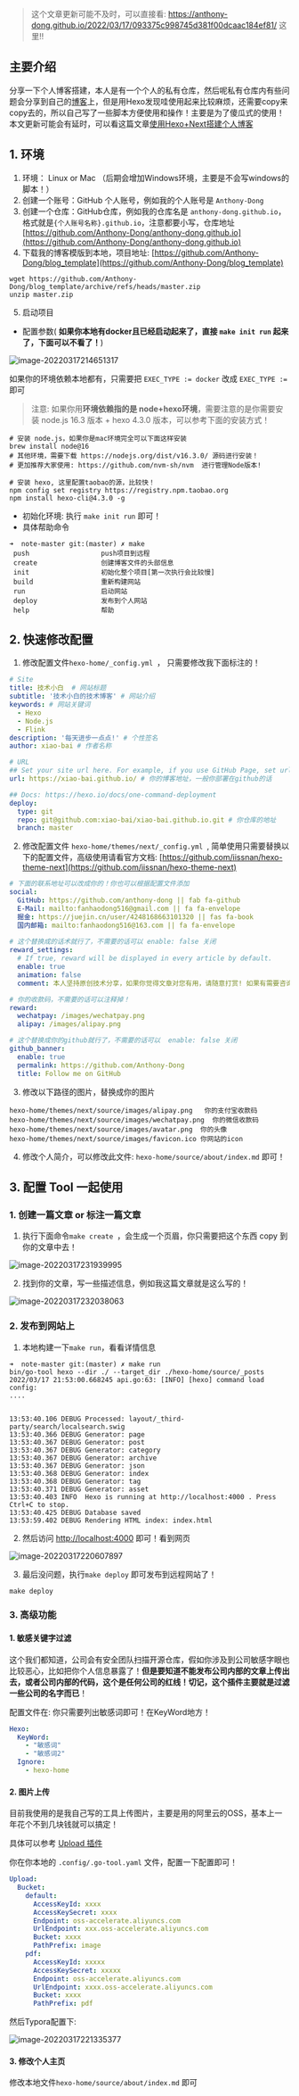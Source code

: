 > 这个文章更新可能不及时，可以直接看: https://anthony-dong.github.io/2022/03/17/093375c998745d381f00dcaac184ef81/ 这里!!

## 主要介绍

分享一下个人博客搭建，本人是有一个个人的私有仓库，然后呢私有仓库内有些问题会分享到自己的[博客](https://anthony-dong.github.io/)上，但是用Hexo发现哇使用起来比较麻烦，还需要copy来copy去的，所以自己写了一些脚本方便使用和操作！主要是为了傻瓜式的使用！
本文更新可能会有延时，可以看这篇文章[使用Hexo+Next搭建个人博客](https://anthony-dong.github.io/2022/03/17/093375c998745d381f00dcaac184ef81/)

## 1. 环境

1. 环境： Linux or Mac （后期会增加Windows环境，主要是不会写windows的脚本！）
2. 创建一个账号：GitHub 个人账号，例如我的个人账号是 `Anthony-Dong`
3. 创建一个仓库：GitHub仓库，例如我的仓库名是 `anthony-dong.github.io`，格式就是`{个人账号名称}.github.io`，注意都要小写，仓库地址 [https://github.com/Anthony-Dong/anthony-dong.github.io](https://github.com/Anthony-Dong/anthony-dong.github.io)
3. 下载我的博客模版到本地，项目地址: [https://github.com/Anthony-Dong/blog_template](https://github.com/Anthony-Dong/blog_template)

```shell
wget https://github.com/Anthony-Dong/blog_template/archive/refs/heads/master.zip
unzip master.zip
```

5. 启动项目

- 配置参数( **如果你本地有docker且已经启动起来了，直接 `make init run` 起来了，下面可以不看了！**)

![image-20220317214651317](https://tyut.oss-accelerate.aliyuncs.com/image/2022/3-17/8c95ec2b236b4524a1ddee0e6375475e.png)

如果你的环境依赖本地都有，只需要把 `EXEC_TYPE := docker` 改成 `EXEC_TYPE := `即可

> 注意: 如果你用**环境依赖指的是 node+hexo环境**，需要注意的是你需要安装 node.js 16.3 版本 + hexo 4.3.0 版本，可以参考下面的安装方式！

```shell
# 安装 node.js，如果你是mac环境完全可以下面这样安装
brew install node@16
# 其他环境，需要下载 https://nodejs.org/dist/v16.3.0/ 源码进行安装！
# 更加推荐大家使用: https://github.com/nvm-sh/nvm  进行管理Node版本!

# 安装 hexo, 这里配置taobao的源，比较快！
npm config set registry https://registry.npm.taobao.org
npm install hexo-cli@4.3.0 -g
```

- 初始化环境: 执行 `make init run` 即可！
- 具体帮助命令

```shell
➜  note-master git:(master) ✗ make
 push                  push项目到远程
 create                创建博客文件的头部信息
 init                  初始化整个项目[第一次执行会比较慢]
 build                 重新构建网站
 run                   启动网站
 deploy                发布到个人网站
 help                  帮助
```

## 2. 快速修改配置

1. 修改配置文件`hexo-home/_config.yml `， 只需要修改我下面标注的！

```yaml
# Site
title: 技术小白  # 网站标题
subtitle: '技术小白的技术博客' # 网站介绍
keywords: # 网站关键词
  - Hexo
  - Node.js
  - Flink
description: '每天进步一点点!' # 个性签名
author: xiao-bai # 作者名称

# URL
## Set your site url here. For example, if you use GitHub Page, set url as 'https://username.github.io/project'
url: https://xiao-bai.github.io/ # 你的博客地址，一般你部署在github的话

## Docs: https://hexo.io/docs/one-command-deployment
deploy:
  type: git
  repo: git@github.com:xiao-bai/xiao-bai.github.io.git # 你仓库的地址
  branch: master
```

2. 修改配置文件 `hexo-home/themes/next/_config.yml `, 简单使用只需要替换以下的配置文件，高级使用请看官方文档: [https://github.com/iissnan/hexo-theme-next](https://github.com/iissnan/hexo-theme-next)

```yaml
# 下面的联系地址可以改成你的！你也可以根据配置文件添加
social:
  GitHub: https://github.com/anthony-dong || fab fa-github
  E-Mail: mailto:fanhaodong516@gmail.com || fa fa-envelope
  掘金: https://juejin.cn/user/4248168663101320 || fas fa-book
  国内邮箱: mailto:fanhaodong516@163.com || fa fa-envelope
  
# 这个替换成的话术就行了，不需要的话可以 enable: false 关闭
reward_settings:
  # If true, reward will be displayed in every article by default.
  enable: true
  animation: false
  comment: 本人坚持原创技术分享，如果你觉得文章对您有用，请随意打赏! 如果有需要咨询的请发送到我的邮箱! 

# 你的收款码，不需要的话可以注释掉！
reward:
  wechatpay: /images/wechatpay.png
  alipay: /images/alipay.png

# 这个替换成你的github就行了，不需要的话可以  enable: false 关闭
github_banner:
  enable: true
  permalink: https://github.com/Anthony-Dong
  title: Follow me on GitHub
```

3. 修改以下路径的图片，替换成你的图片

```shell
hexo-home/themes/next/source/images/alipay.png   你的支付宝收款码
hexo-home/themes/next/source/images/wechatpay.png  你的微信收款码
hexo-home/themes/next/source/images/avatar.png  你的头像
hexo-home/themes/next/source/images/favicon.ico 你网站的icon
```

4. 修改个人简介，可以修改此文件: `hexo-home/source/about/index.md` 即可！

## 3. 配置 Tool 一起使用

### 1. 创建一篇文章 or 标注一篇文章

1. 执行下面命令`make create `，会生成一个页眉，你只需要把这个东西 copy 到你的文章中去！

![image-20220317231939995](https://tyut.oss-accelerate.aliyuncs.com/image/2022/3-17/2ff38eb93ce9449bb2ce2cb910879864.png)

2. 找到你的文章，写一些描述信息，例如我这篇文章就是这么写的！

![image-20220317232038063](https://tyut.oss-accelerate.aliyuncs.com/image/2022/3-17/e7648b3478c04672a16a68a461a7ebf2.png)

### 2. 发布到网站上

1. 本地构建一下`make run`，看看详情信息

```shell
➜  note-master git:(master) ✗ make run
bin/go-tool hexo --dir ./ --target_dir ./hexo-home/source/_posts
2022/03/17 21:53:00.668245 api.go:63: [INFO] [hexo] command load config:
....


13:53:40.106 DEBUG Processed: layout/_third-party/search/localsearch.swig
13:53:40.366 DEBUG Generator: page
13:53:40.367 DEBUG Generator: post
13:53:40.367 DEBUG Generator: category
13:53:40.367 DEBUG Generator: archive
13:53:40.367 DEBUG Generator: json
13:53:40.368 DEBUG Generator: index
13:53:40.368 DEBUG Generator: tag
13:53:40.371 DEBUG Generator: asset
13:53:40.403 INFO  Hexo is running at http://localhost:4000 . Press Ctrl+C to stop.
13:53:40.425 DEBUG Database saved
13:53:59.402 DEBUG Rendering HTML index: index.html
```

2. 然后访问 [http://localhost:4000](http://localhost:4000) 即可！看到网页

![image-20220317220607897](https://tyut.oss-accelerate.aliyuncs.com/image/2022/3-17/7fbfd015c5c8466a852742929c96d16c.png)

3. 最后没问题，执行`make deploy` 即可发布到远程网站了！

```shell
make deploy
```

### 3. 高级功能

#### 1. 敏感关键字过滤

这个我们都知道，公司会有安全团队扫描开源仓库，假如你涉及到公司敏感字眼也比较恶心，比如把你个人信息暴露了！**但是要知道不能发布公司内部的文章上传出去，或者公司内部的代码，这个是任何公司的红线！切记，这个插件主要就是过滤一些公司的名字而已**！

配置文件在: 你只需要列出敏感词即可！在KeyWord地方！

```yaml
Hexo:
  KeyWord:
    - "敏感词"
    - "敏感词2"
  Ignore:
    - hexo-home
```

#### 2. 图片上传

目前我使用的是我自己写的工具上传图片，主要是用的阿里云的OSS，基本上一年花个不到几块钱就可以搞定！

具体可以参考 [Upload 插件](https://github.com/Anthony-Dong/go-tool/tree/master/command/upload)

你在你本地的 `.config/.go-tool.yaml` 文件，配置一下配置即可！

```yaml
Upload:
  Bucket:
    default:
      AccessKeyId: xxxx
      AccessKeySecret: xxxx
      Endpoint: oss-accelerate.aliyuncs.com
      UrlEndpoint: xxx.oss-accelerate.aliyuncs.com
      Bucket: xxxx
      PathPrefix: image
    pdf:
      AccessKeyId: xxxxx
      AccessKeySecret: xxxxx
      Endpoint: oss-accelerate.aliyuncs.com
      UrlEndpoint: xxxx.oss-accelerate.aliyuncs.com
      Bucket: xxxx
      PathPrefix: pdf
```

然后Typora配置下: 

![image-20220317221335377](https://tyut.oss-accelerate.aliyuncs.com/image/2022/3-17/b76c20ed99ec4393a3970ae04b4ae2f5.png)

#### 3. 修改个人主页

修改本地文件`hexo-home/source/about/index.md`  即可
